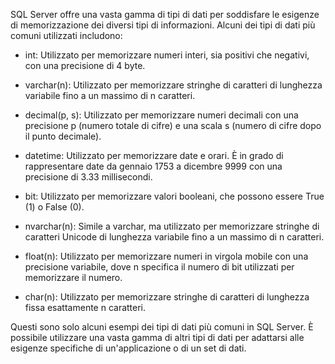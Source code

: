 SQL Server offre una vasta gamma di tipi di dati per soddisfare le esigenze di memorizzazione dei diversi tipi di informazioni. Alcuni dei tipi di dati più comuni utilizzati includono:

- int: Utilizzato per memorizzare numeri interi, sia positivi che negativi, con una precisione di 4 byte.

- varchar(n): Utilizzato per memorizzare stringhe di caratteri di lunghezza variabile fino a un massimo di n caratteri.

- decimal(p, s): Utilizzato per memorizzare numeri decimali con una precisione p (numero totale di cifre) e una scala s (numero di cifre dopo il punto decimale).

- datetime: Utilizzato per memorizzare date e orari. È in grado di rappresentare date da gennaio 1753 a dicembre 9999 con una precisione di 3.33 millisecondi.

- bit: Utilizzato per memorizzare valori booleani, che possono essere True (1) o False (0).

- nvarchar(n): Simile a varchar, ma utilizzato per memorizzare stringhe di caratteri Unicode di lunghezza variabile fino a un massimo di n caratteri.

- float(n): Utilizzato per memorizzare numeri in virgola mobile con una precisione variabile, dove n specifica il numero di bit utilizzati per memorizzare il numero.

- char(n): Utilizzato per memorizzare stringhe di caratteri di lunghezza fissa esattamente n caratteri.

Questi sono solo alcuni esempi dei tipi di dati più comuni in SQL Server. È possibile utilizzare una vasta gamma di altri tipi di dati per adattarsi alle esigenze specifiche di un'applicazione o di un set di dati.